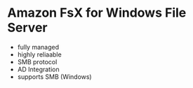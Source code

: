 # Amazon FsX for Windows File Server
- fully managed
- highly reliaable
- SMB protocol
- AD Integration
- supports SMB (Windows)